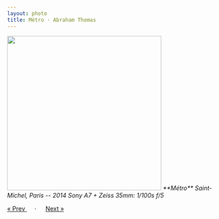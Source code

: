 ```yaml
---
layout: photo
title: Métro · Abraham Thomas
---
```


<img src="/assets/photos/Metro.jpg" width="360px" class="photo">

<i>
**Métro**  
Saint-Michel, Paris -- 2014  
Sony A7 + Zeiss 35mm: 1/100s f/5   
</i>

<a href="/travel/cafe"> &laquo; Prev </a> &emsp; · &emsp; <a href="/travel/orsay"> Next &raquo; </a>
